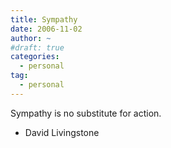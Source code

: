 ```yaml
---
title: Sympathy
date: 2006-11-02
author: ~
#draft: true
categories:
  - personal
tag:
  - personal
---
```




Sympathy is no substitute for action.
- David Livingstone


 






